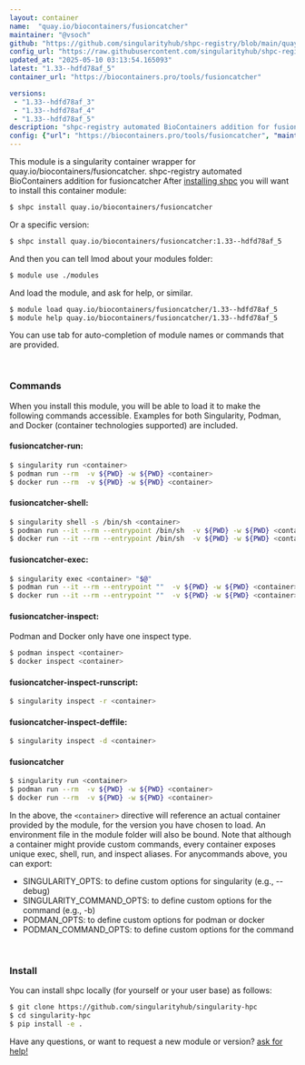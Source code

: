 ```yaml
---
layout: container
name:  "quay.io/biocontainers/fusioncatcher"
maintainer: "@vsoch"
github: "https://github.com/singularityhub/shpc-registry/blob/main/quay.io/biocontainers/fusioncatcher/container.yaml"
config_url: "https://raw.githubusercontent.com/singularityhub/shpc-registry/main/quay.io/biocontainers/fusioncatcher/container.yaml"
updated_at: "2025-05-10 03:13:54.165093"
latest: "1.33--hdfd78af_5"
container_url: "https://biocontainers.pro/tools/fusioncatcher"

versions:
 - "1.33--hdfd78af_3"
 - "1.33--hdfd78af_4"
 - "1.33--hdfd78af_5"
description: "shpc-registry automated BioContainers addition for fusioncatcher"
config: {"url": "https://biocontainers.pro/tools/fusioncatcher", "maintainer": "@vsoch", "description": "shpc-registry automated BioContainers addition for fusioncatcher", "latest": {"1.33--hdfd78af_5": "sha256:7643070846ac25861a89dd69c84bc4156a5b534cbb065fbce793d88db2202160"}, "tags": {"1.33--hdfd78af_3": "sha256:4dbd6ada2dd9f971182b9eb620ce7e936b7f459cbf59c57cb03cdbba1b95d376", "1.33--hdfd78af_4": "sha256:15a5b28a4f8e51bec6f2ec9038c3d22cf18263349de495bb24faf14ace488c1c", "1.33--hdfd78af_5": "sha256:7643070846ac25861a89dd69c84bc4156a5b534cbb065fbce793d88db2202160"}, "docker": "quay.io/biocontainers/fusioncatcher"}
---
```


This module is a singularity container wrapper for quay.io/biocontainers/fusioncatcher.
shpc-registry automated BioContainers addition for fusioncatcher
After [installing shpc](#install) you will want to install this container module:


```bash
$ shpc install quay.io/biocontainers/fusioncatcher
```

Or a specific version:

```bash
$ shpc install quay.io/biocontainers/fusioncatcher:1.33--hdfd78af_5
```

And then you can tell lmod about your modules folder:

```bash
$ module use ./modules
```

And load the module, and ask for help, or similar.

```bash
$ module load quay.io/biocontainers/fusioncatcher/1.33--hdfd78af_5
$ module help quay.io/biocontainers/fusioncatcher/1.33--hdfd78af_5
```

You can use tab for auto-completion of module names or commands that are provided.

<br>

### Commands

When you install this module, you will be able to load it to make the following commands accessible.
Examples for both Singularity, Podman, and Docker (container technologies supported) are included.

#### fusioncatcher-run:

```bash
$ singularity run <container>
$ podman run --rm  -v ${PWD} -w ${PWD} <container>
$ docker run --rm  -v ${PWD} -w ${PWD} <container>
```

#### fusioncatcher-shell:

```bash
$ singularity shell -s /bin/sh <container>
$ podman run --it --rm --entrypoint /bin/sh  -v ${PWD} -w ${PWD} <container>
$ docker run --it --rm --entrypoint /bin/sh  -v ${PWD} -w ${PWD} <container>
```

#### fusioncatcher-exec:

```bash
$ singularity exec <container> "$@"
$ podman run --it --rm --entrypoint ""  -v ${PWD} -w ${PWD} <container> "$@"
$ docker run --it --rm --entrypoint ""  -v ${PWD} -w ${PWD} <container> "$@"
```

#### fusioncatcher-inspect:

Podman and Docker only have one inspect type.

```bash
$ podman inspect <container>
$ docker inspect <container>
```

#### fusioncatcher-inspect-runscript:

```bash
$ singularity inspect -r <container>
```

#### fusioncatcher-inspect-deffile:

```bash
$ singularity inspect -d <container>
```



#### fusioncatcher

```bash
$ singularity run <container>
$ podman run --rm  -v ${PWD} -w ${PWD} <container>
$ docker run --rm  -v ${PWD} -w ${PWD} <container>
```


In the above, the `<container>` directive will reference an actual container provided
by the module, for the version you have chosen to load. An environment file in the
module folder will also be bound. Note that although a container
might provide custom commands, every container exposes unique exec, shell, run, and
inspect aliases. For anycommands above, you can export:

 - SINGULARITY_OPTS: to define custom options for singularity (e.g., --debug)
 - SINGULARITY_COMMAND_OPTS: to define custom options for the command (e.g., -b)
 - PODMAN_OPTS: to define custom options for podman or docker
 - PODMAN_COMMAND_OPTS: to define custom options for the command

<br>

### Install

You can install shpc locally (for yourself or your user base) as follows:

```bash
$ git clone https://github.com/singularityhub/singularity-hpc
$ cd singularity-hpc
$ pip install -e .
```

Have any questions, or want to request a new module or version? [ask for help!](https://github.com/singularityhub/singularity-hpc/issues)